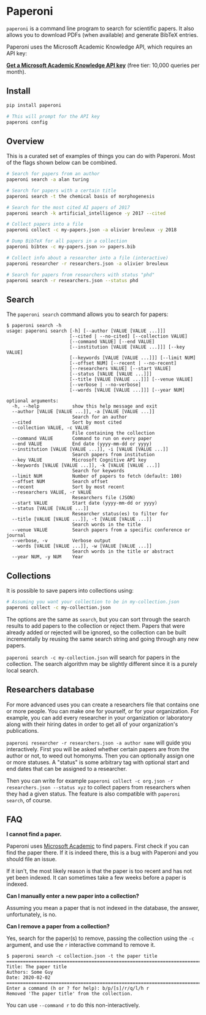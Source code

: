 
# Paperoni

`paperoni` is a command line program to search for scientific papers. It also allows you to download PDFs (when available) and generate BibTeX entries.

Paperoni uses the Microsoft Academic Knowledge API, which requires an API key:

**[Get a Microsoft Academic Knowledge API key](https://msr-apis.portal.azure-api.net/products/project-academic-knowledge)** (free tier: 10,000 queries per month).


## Install

```bash
pip install paperoni

# This will prompt for the API key
paperoni config
```

## Overview

This is a curated set of examples of things you can do with Paperoni. Most of the flags shown below can be combined.

```bash
# Search for papers from an author
paperoni search -a alan turing

# Search for papers with a certain title
paperoni search -t the chemical basis of morphogenesis

# Search for the most cited AI papers of 2017
paperoni search -k artificial_intelligence -y 2017 --cited

# Collect papers into a file
paperoni collect -c my-papers.json -a olivier breuleux -y 2018

# Dump BibTeX for all papers in a collection
paperoni bibtex -c my-papers.json >> papers.bib

# Collect info about a researcher into a file (interactive)
paperoni researcher -r researchers.json -a olivier breuleux

# Search for papers from researchers with status "phd"
paperoni search -r researchers.json --status phd
```

## Search

The `paperoni search` command allows you to search for papers:

```
$ paperoni search -h
usage: paperoni search [-h] [--author [VALUE [VALUE ...]]]
                       [--cited | --no-cited] [--collection VALUE]
                       [--command VALUE] [--end VALUE]
                       [--institution [VALUE [VALUE ...]]] [--key VALUE]
                       [--keywords [VALUE [VALUE ...]]] [--limit NUM]
                       [--offset NUM] [--recent | --no-recent]
                       [--researchers VALUE] [--start VALUE]
                       [--status [VALUE [VALUE ...]]]
                       [--title [VALUE [VALUE ...]]] [--venue VALUE]
                       [--verbose | --no-verbose]
                       [--words [VALUE [VALUE ...]]] [--year NUM]

optional arguments:
  -h, --help            show this help message and exit
  --author [VALUE [VALUE ...]], -a [VALUE [VALUE ...]]
                        Search for an author
  --cited               Sort by most cited
  --collection VALUE, -c VALUE
                        File containing the collection
  --command VALUE       Command to run on every paper
  --end VALUE           End date (yyyy-mm-dd or yyyy)
  --institution [VALUE [VALUE ...]], -i [VALUE [VALUE ...]]
                        Search papers from institution
  --key VALUE           Microsoft Cognitive API key
  --keywords [VALUE [VALUE ...]], -k [VALUE [VALUE ...]]
                        Search for keywords
  --limit NUM           Number of papers to fetch (default: 100)
  --offset NUM          Search offset
  --recent              Sort by most recent
  --researchers VALUE, -r VALUE
                        Researchers file (JSON)
  --start VALUE         Start date (yyyy-mm-dd or yyyy)
  --status [VALUE [VALUE ...]]
                        Researcher status(es) to filter for
  --title [VALUE [VALUE ...]], -t [VALUE [VALUE ...]]
                        Search words in the title
  --venue VALUE         Search papers from a specific conference or journal
  --verbose, -v         Verbose output
  --words [VALUE [VALUE ...]], -w [VALUE [VALUE ...]]
                        Search words in the title or abstract
  --year NUM, -y NUM    Year
```

## Collections

It is possible to save papers into collections using:

```bash
# Assuming you want your collection to be in my-collection.json
paperoni collect -c my-collection.json
```

The options are the same as `search`, but you can sort through the search results to add papers to the collection or reject them. Papers that were already added or rejected will be ignored, so the collection can be built incrementally by reusing the same search string and going through any new papers.

`paperoni search -c my-collection.json` will search for papers in the collection. The search algorithm may be slightly different since it is a purely local search.

## Researchers database

For more advanced uses you can create a researchers file that contains one or more people. You can make one for yourself, or for your organization. For example, you can add every researcher in your organization or laboratory along with their hiring dates in order to get all of your organization's publications.

`paperoni researcher -r researchers.json -a author name` will guide you interactively. First you will be asked whether certain papers are from the author or not, to weed out homonyms. Then you can optionally assign one or more statuses. A "status" is some arbitrary tag with optional start and end dates that can be assigned to a researcher.

Then you can write for example `paperoni collect -c org.json -r researchers.json --status xyz` to collect papers from researchers when they had a given status. The feature is also compatible with `paperoni search`, of course.

## FAQ

**I cannot find a paper.**

Paperoni uses [Microsoft Academic](https://academic.microsoft.com/home) to find papers. First check if you can find the paper there. If it is indeed there, this is a bug with Paperoni and you should file an issue.

If it isn't, the most likely reason is that the paper is too recent and has not yet been indexed. It can sometimes take a few weeks before a paper is indexed.


**Can I manually enter a new paper into a collection?**

Assuming you mean a paper that is not indexed in the database, the answer, unfortunately, is no. 

<!-- Feel free to request this feature by voting on issue [TODO: issue]. -->


**Can I remove a paper from a collection?**

Yes, search for the paper(s) to remove, passing the collection using the `-c` argument, and use the `r` interactive command to remove it.

```
$ paperoni search -c collection.json -t the paper title
================================================================================
Title: The paper title
Authors: Some Guy
Date: 2020-02-02
================================================================================
Enter a command (h or ? for help): b/p/[s]/r/q/l/h r
Removed 'The paper title' from the collection.
```

You can use `--command r` to do this non-interactively.



